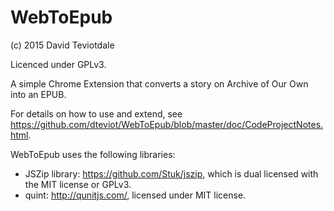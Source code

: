 # WebToEpub
(c) 2015 David Teviotdale

Licenced under GPLv3.

A simple Chrome Extension that converts a story on Archive of Our Own into an EPUB.

For details on how to use and extend, see https://github.com/dteviot/WebToEpub/blob/master/doc/CodeProjectNotes.html.

WebToEpub uses the following libraries:
* JSZip library: https://github.com/Stuk/jszip, which is dual licensed with the MIT license or GPLv3.
* quint: http://qunitjs.com/, licensed under MIT license.
